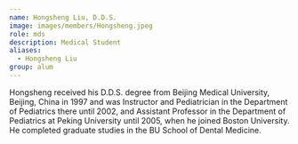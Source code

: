 ```yaml
---
name: Hongsheng Liu, D.D.S.
image: images/members/Hongsheng.jpeg
role: mds
description: Medical Student
aliases:
  - Hongsheng Liu
group: alum
---
```


Hongsheng received his D.D.S. degree from Beijing Medical University, Beijing, China in 1997 and was Instructor and Pediatrician in the Department of Pediatrics there until 2002, and Assistant Professor in the Department of Pediatrics at Peking University until 2005, when he joined Boston University. He completed graduate studies in the BU School of Dental Medicine.
